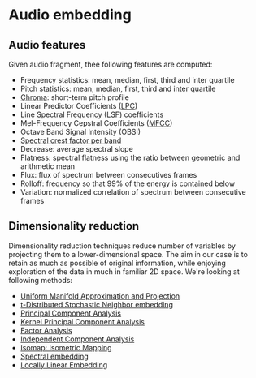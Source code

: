 # Audio embedding

## Audio features

Given audio fragment, thee following features are computed:

* Frequency statistics: mean, median, first, third and inter quartile 
* Pitch statistics: mean, median, first, third and inter quartile
* [Chroma](https://en.wikipedia.org/wiki/Chroma_feature): short-term pitch profile 
* Linear Predictor Coefficients ([LPC](https://en.wikipedia.org/wiki/Linear_predictive_coding))
* Line Spectral Frequency ([LSF](https://en.wikipedia.org/wiki/Line_spectral_pairs)) coefficients 
* Mel-Frequency Cepstral Coefficients ([MFCC](https://en.wikipedia.org/wiki/Mel-frequency_cepstrum))
* Octave Band Signal Intensity (OBSI)
* [Spectral crest factor per band](https://en.wikipedia.org/wiki/Crest_factor)
* Decrease: average spectral slope
* Flatness: spectral flatness using the ratio between geometric and arithmetic mean
* Flux: flux of spectrum between consecutives frames
* Rolloff: frequency so that 99% of the energy is contained below
* Variation: normalized correlation of spectrum between consecutive frames

## Dimensionality reduction
Dimensionality reduction techniques reduce number of variables by projecting them to a lower-dimensional space. The aim in our case is to retain as much as possible of original information, while enjoying exploration of the data in much in familiar 2D space. We're looking at following methods:

* [Uniform Manifold Approximation and Projection](https://arxiv.org/pdf/1802.03426)
* [t-Distributed Stochastic Neighbor embedding](https://en.wikipedia.org/wiki/T-distributed_stochastic_neighbor_embedding)
* [Principal Component Analysis](https://en.wikipedia.org/wiki/Principal_component_analysis)
* [Kernel Principal Component Analysis](https://en.wikipedia.org/wiki/Kernel_principal_component_analysis)
* [Factor Analysis](https://en.wikipedia.org/wiki/Factor_analysis)
* [Independent Component Analysis](https://en.wikipedia.org/wiki/Independent_component_analysis)
* [Isomap: Isometric Mapping](https://en.wikipedia.org/wiki/Isomap)
* [Spectral embedding](https://en.wikipedia.org/wiki/Spectral_clustering)
* [Locally Linear Embedding](https://cs.nyu.edu/~roweis/lle/papers/lleintro.pdf)
